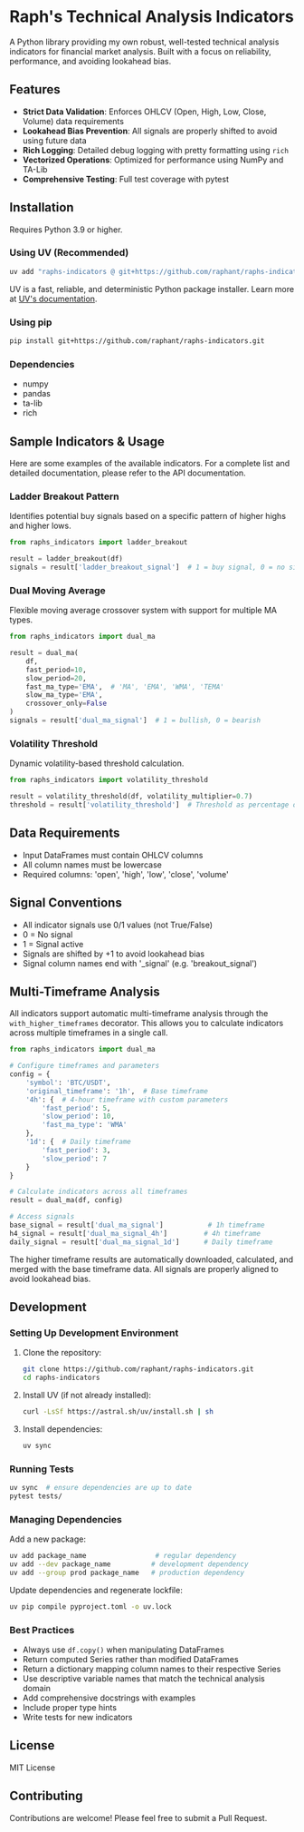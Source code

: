 # Raph's Technical Analysis Indicators

A Python library providing my own robust, well-tested technical analysis indicators for financial market analysis. Built with a focus on reliability, performance, and avoiding lookahead bias.

## Features

- **Strict Data Validation**: Enforces OHLCV (Open, High, Low, Close, Volume) data requirements
- **Lookahead Bias Prevention**: All signals are properly shifted to avoid using future data
- **Rich Logging**: Detailed debug logging with pretty formatting using `rich`
- **Vectorized Operations**: Optimized for performance using NumPy and TA-Lib
- **Comprehensive Testing**: Full test coverage with pytest

## Installation

Requires Python 3.9 or higher.

### Using UV (Recommended)

```bash
uv add "raphs-indicators @ git+https://github.com/raphant/raphs-indicators.git"
```

UV is a fast, reliable, and deterministic Python package installer. Learn more at [UV's documentation](https://github.com/astral-sh/uv).

### Using pip

```bash
pip install git+https://github.com/raphant/raphs-indicators.git
```

### Dependencies

- numpy
- pandas
- ta-lib
- rich

## Sample Indicators & Usage

Here are some examples of the available indicators. For a complete list and detailed documentation, please refer to the API documentation.

### Ladder Breakout Pattern

Identifies potential buy signals based on a specific pattern of higher highs and higher lows.

```python
from raphs_indicators import ladder_breakout

result = ladder_breakout(df)
signals = result['ladder_breakout_signal']  # 1 = buy signal, 0 = no signal
```

### Dual Moving Average

Flexible moving average crossover system with support for multiple MA types.

```python
from raphs_indicators import dual_ma

result = dual_ma(
    df,
    fast_period=10,
    slow_period=20,
    fast_ma_type='EMA',  # 'MA', 'EMA', 'WMA', 'TEMA'
    slow_ma_type='EMA',
    crossover_only=False
)
signals = result['dual_ma_signal']  # 1 = bullish, 0 = bearish
```

### Volatility Threshold

Dynamic volatility-based threshold calculation.

```python
from raphs_indicators import volatility_threshold

result = volatility_threshold(df, volatility_multiplier=0.7)
threshold = result['volatility_threshold']  # Threshold as percentage of price
```

## Data Requirements

- Input DataFrames must contain OHLCV columns
- All column names must be lowercase
- Required columns: 'open', 'high', 'low', 'close', 'volume'

## Signal Conventions

- All indicator signals use 0/1 values (not True/False)
- 0 = No signal
- 1 = Signal active
- Signals are shifted by +1 to avoid lookahead bias
- Signal column names end with '_signal' (e.g. 'breakout_signal')

## Multi-Timeframe Analysis

All indicators support automatic multi-timeframe analysis through the `with_higher_timeframes` decorator. This allows you to calculate indicators across multiple timeframes in a single call.

```python
from raphs_indicators import dual_ma

# Configure timeframes and parameters
config = {
    'symbol': 'BTC/USDT',
    'original_timeframe': '1h',  # Base timeframe
    '4h': {  # 4-hour timeframe with custom parameters
        'fast_period': 5,
        'slow_period': 10,
        'fast_ma_type': 'WMA'
    },
    '1d': {  # Daily timeframe
        'fast_period': 3,
        'slow_period': 7
    }
}

# Calculate indicators across all timeframes
result = dual_ma(df, config)

# Access signals
base_signal = result['dual_ma_signal']           # 1h timeframe
h4_signal = result['dual_ma_signal_4h']         # 4h timeframe
daily_signal = result['dual_ma_signal_1d']      # Daily timeframe
```

The higher timeframe results are automatically downloaded, calculated, and merged with the base timeframe data. All signals are properly aligned to avoid lookahead bias.

## Development

### Setting Up Development Environment

1. Clone the repository:

   ```bash
   git clone https://github.com/raphant/raphs-indicators.git
   cd raphs-indicators
   ```

2. Install UV (if not already installed):

   ```bash
   curl -LsSf https://astral.sh/uv/install.sh | sh
   ```

3. Install dependencies:

   ```bash
   uv sync
   ```

### Running Tests

```bash
uv sync  # ensure dependencies are up to date
pytest tests/
```

### Managing Dependencies

Add a new package:

```bash
uv add package_name                 # regular dependency
uv add --dev package_name          # development dependency
uv add --group prod package_name   # production dependency
```

Update dependencies and regenerate lockfile:

```bash
uv pip compile pyproject.toml -o uv.lock
```

### Best Practices

- Always use `df.copy()` when manipulating DataFrames
- Return computed Series rather than modified DataFrames
- Return a dictionary mapping column names to their respective Series
- Use descriptive variable names that match the technical analysis domain
- Add comprehensive docstrings with examples
- Include proper type hints
- Write tests for new indicators

## License

MIT License

## Contributing

Contributions are welcome! Please feel free to submit a Pull Request.
